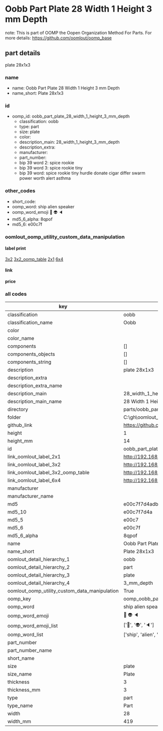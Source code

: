 # Oobb Part Plate 28 Width 1 Height 3 mm Depth  

note: This is part of OOMP the Oopen Organization Method For Parts. For more details: https://github.com/oomlout/oomp_base

##  part details
  



plate 28x1x3



### name
* name: Oobb Part Plate 28 Width 1 Height 3 mm Depth
* name_short: Plate 28x1x3 
### id
* oomp_id: oobb_part_plate_28_width_1_height_3_mm_depth
  * classification: oobb
  * type: part
  * size: plate
  * color: 
  * description_main: 28_width_1_height_3_mm_depth
  * description_extra: 
  * manufacturer: 
  * part_number: 
  * bip 39 word 2: spice rookie
  * bip 39 word 3: spice rookie tiny
  * bip 39 word: spice rookie tiny hurdle donate cigar differ swarm power worth alert asthma

### other_codes
* short_code: 
* oomp_word: ship alien speaker
* oomp_word_emoji :ship: :alien: :speaker:
* md5_6_alpha: 8qpof
* md5_6: e00c7f






### oomlout_oomp_utility_custom_data_manipulation
#### label print
[3x2](http://192.168.1.245:1112/?label=oomp%208qpof)
[3x2_oomp_table](http://192.168.1.108:1112/?label=oomp%208qpof)
[2x1](http://192.168.1.242:1112/?label=oomp%208qpof)
[6x4](http://192.168.1.55:1112/?label=oomp%208qpof)    

#### link

                              

#### price







### all codes 
| key | value |  
| --- | --- |  
| classification | oobb |  
| classification_name | Oobb |  
| color |  |  
| color_name |  |  
| components | [] |  
| components_objects | [] |  
| components_string | [] |  
| description | plate 28x1x3 |  
| description_extra |  |  
| description_extra_name |  |  
| description_main | 28_width_1_height_3_mm_depth |  
| description_main_name | 28 Width 1 Height 3 mm Depth |  
| directory | parts/oobb_part_plate_28_width_1_height_3_mm_depth |  
| folder | C:\gh\oomlout_oobb_version_4_generated_parts\things\oobb_part_plate_28_width_1_height_3_mm_depth |  
| github_link | https://github.com/oomlout/oomlout_oomp_part_src/tree/main/parts/oobb_part_plate_28_width_1_height_3_mm_depth |  
| height | 1 |  
| height_mm | 14 |  
| id | oobb_part_plate_28_width_1_height_3_mm_depth |  
| link_oomlout_label_2x1 | http://192.168.1.242:1112/?label=oomp%208qpof |  
| link_oomlout_label_3x2 | http://192.168.1.245:1112/?label=oomp%208qpof |  
| link_oomlout_label_3x2_oomp_table | http://192.168.1.108:1112/?label=oomp%208qpof |  
| link_oomlout_label_6x4 | http://192.168.1.55:1112/?label=oomp%208qpof |  
| manufacturer |  |  
| manufacturer_name |  |  
| md5 | e00c7f7d4adb67b8a3a086f9c4eef68c |  
| md5_10 | e00c7f7d4a |  
| md5_5 | e00c7 |  
| md5_6 | e00c7f |  
| md5_6_alpha | 8qpof |  
| name | Oobb Part Plate 28 Width 1 Height 3 mm Depth |  
| name_short | Plate 28x1x3  |  
| oomlout_detail_hierarchy_1 | oobb |  
| oomlout_detail_hierarchy_2 | part |  
| oomlout_detail_hierarchy_3 | plate |  
| oomlout_detail_hierarchy_4 | 3_mm_depth |  
| oomlout_oomp_utility_custom_data_manipulation | True |  
| oomp_key | oomp_oobb_part_plate_28_width_1_height_3_mm_depth |  
| oomp_word | ship alien speaker |  
| oomp_word_emoji | :ship: :alien: :speaker: |  
| oomp_word_emoji_list | [':ship:', ':alien:', ':speaker:'] |  
| oomp_word_list | ['ship', 'alien', 'speaker'] |  
| part_number |  |  
| part_number_name |  |  
| short_name |  |  
| size | plate |  
| size_name | Plate |  
| thickness | 3 |  
| thickness_mm | 3 |  
| type | part |  
| type_name | Part |  
| width | 28 |  
| width_mm | 419 |  
